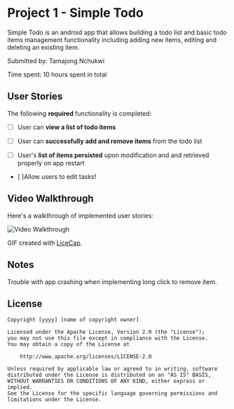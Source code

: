 # Project 1 - Simple Todo

Simple Todo is an android app that allows building a todo list and basic todo items management functionality including adding new items, editing and deleting an existing item.

Submitted by: Tamajong Nchukwi

Time spent: 10 hours spent in total

## User Stories

The following **required** functionality is completed:

* [ ] User can **view a list of todo items**
* [ ] User can **successfully add and remove items** from the todo list
* [ ] User's **list of items persisted** upon modification and and retrieved properly on app restart


* [ ]Allow users to edit tasks!

## Video Walkthrough

Here's a walkthrough of implemented user stories:

<img src='https://i.imgur.com/rQ03Qq7.gif' title='Video Walkthrough' width='' alt='Video Walkthrough' />

GIF created with [LiceCap](http://www.cockos.com/licecap/).

## Notes

Trouble with app crashing when implementing long click to remove item.

## License

    Copyright [yyyy] [name of copyright owner]

    Licensed under the Apache License, Version 2.0 (the "License");
    you may not use this file except in compliance with the License.
    You may obtain a copy of the License at

        http://www.apache.org/licenses/LICENSE-2.0

    Unless required by applicable law or agreed to in writing, software
    distributed under the License is distributed on an "AS IS" BASIS,
    WITHOUT WARRANTIES OR CONDITIONS OF ANY KIND, either express or implied.
    See the License for the specific language governing permissions and
    limitations under the License.
